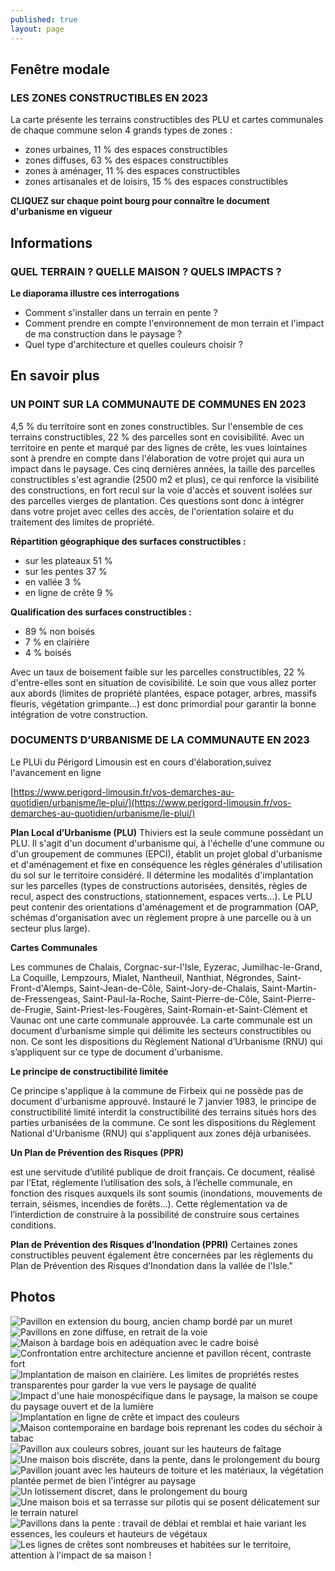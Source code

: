 ```yaml
---
published: true
layout: page
---
```


## Fenêtre modale

### LES ZONES CONSTRUCTIBLES EN 2023

La carte présente les terrains constructibles des PLU et cartes communales de chaque commune selon 4 grands types de zones :

- zones urbaines, 11 % des espaces constructibles
- zones diffuses, 63 % des espaces constructibles
- zones à aménager, 11 % des espaces constructibles 
- zones artisanales et de loisirs, 15 % des espaces constructibles

**CLIQUEZ sur chaque point bourg pour connaître le document d'urbanisme en vigueur**

## Informations

### QUEL TERRAIN ? QUELLE MAISON ? QUELS IMPACTS ?

**Le diaporama illustre ces interrogations**

- Comment s'installer dans un terrain en pente ?
- Comment prendre en compte l'environnement de mon terrain et l'impact de ma construction dans le paysage ?
- Quel type d'architecture et quelles couleurs choisir ?

## En savoir plus

### UN POINT SUR LA COMMUNAUTE DE COMMUNES EN 2023

4,5 % du territoire sont en zones constructibles. Sur l'ensemble de ces terrains constructibles, 22 % des parcelles sont en covisibilité. Avec un territoire en pente et marqué par des lignes de crête, les vues lointaines sont à prendre en compte dans l'élaboration de votre projet qui aura un impact dans le paysage. Ces cinq dernières années, la taille des parcelles constructibles s'est agrandie (2500 m2 et plus), ce qui renforce la visibilité des constructions, en fort recul sur la voie d'accès et souvent isolées sur des parcelles vierges de plantation. Ces questions sont donc à intégrer dans votre projet avec celles des accès, de l'orientation solaire et du traitement des limites de propriété.

**Répartition géographique des surfaces constructibles :**
- sur les plateaux 51 %
- sur les pentes 37 %
- en vallée 3 %
- en ligne de crête 9 %


**Qualification des surfaces constructibles :**
- 89 % non boisés
- 7 % en clairière
- 4 % boisés

Avec un taux de boisement faible sur les parcelles constructibles, 22 % d'entre-elles sont en situation de covisibilité. Le soin que vous allez porter aux abords (limites de propriété plantées, espace potager, arbres, massifs fleuris, végétation grimpante...) est donc primordial pour garantir la bonne intégration de votre construction.

### DOCUMENTS D’URBANISME DE LA COMMUNAUTE EN 2023

Le PLUi du Périgord Limousin est en cours d'élaboration,suivez l'avancement en ligne

[https://www.perigord-limousin.fr/vos-demarches-au-quotidien/urbanisme/le-plui/](https://www.perigord-limousin.fr/vos-demarches-au-quotidien/urbanisme/le-plui/)


**Plan Local d’Urbanisme (PLU)**
Thiviers est la seule commune possèdant un PLU. Il s'agit d'un document d'urbanisme qui, à l'échelle d'une commune ou d'un groupement de communes (EPCI), établit un projet global d'urbanisme et d'aménagement et fixe en conséquence les règles générales d'utilisation du sol sur le territoire considéré. Il détermine les modalités d'implantation sur les parcelles (types de constructions autorisées, densités, règles de recul, aspect des constructions, stationnement, espaces verts...). Le PLU peut contenir des orientations d'aménagement et de programmation (OAP, schémas d'organisation avec un règlement propre à une parcelle ou à un secteur plus large).   

**Cartes Communales**

Les communes de Chalais, Corgnac-sur-l'Isle, Eyzerac, Jumilhac-le-Grand, La Coquille, Lempzours, Mialet, Nantheuil, Nanthiat, Négrondes, Saint-Front-d'Alemps, Saint-Jean-de-Côle, Saint-Jory-de-Chalais, Saint-Martin-de-Fressengeas, Saint-Paul-la-Roche, Saint-Pierre-de-Côle, Saint-Pierre-de-Frugie, Saint-Priest-les-Fougères, Saint-Romain-et-Saint-Clément et Vaunac ont une carte communale approuvée. La carte communale est un document d’urbanisme simple qui délimite les secteurs constructibles ou non. Ce sont les dispositions du Règlement National d’Urbanisme (RNU) qui s’appliquent sur ce type de document d'urbanisme.

**Le principe de constructibilité limitée**

Ce principe s'applique à la commune de Firbeix qui ne possède pas de document d'urbanisme approuvé. Instauré le 7 janvier 1983, le principe de constructibilité limité interdit la constructibilité des terrains situés hors des parties urbanisées de la commune. Ce sont les dispositions du Règlement National d'Urbanisme (RNU) qui s'appliquent aux zones déjà urbanisées.

**Un Plan de Prévention des Risques (PPR)**

est une servitude d’utilité publique de droit français. Ce document, réalisé par l’Etat, réglemente l’utilisation des sols, à l’échelle communale, en fonction des risques auxquels ils sont soumis (inondations, mouvements de terrain, séismes, incendies de forêts…). Cette réglementation va de l’interdiction de construire à la possibilité de construire sous certaines conditions.

**Plan de Prévention des Risques d’Inondation (PPRI)** 
Certaines zones constructibles peuvent également être concernées par les règlements du Plan de Prévention des Risques d’Inondation dans la vallée de l'Isle."

## Photos

![Pavillon en extension du bourg, ancien champ bordé par un muret]({{site.baseurl}}/data/images/3/urbanisme/03_URBANISME_01.jpg)
![Pavillons en zone diffuse, en retrait de la voie]({{site.baseurl}}/data/images/3/urbanisme/03_URBANISME_02.jpg)
![Maison à bardage bois en adéquation avec le cadre boisé]({{site.baseurl}}/data/images/3/urbanisme/03_URBANISME_03.jpg)
![Confrontation entre architecture ancienne et pavillon récent, contraste fort]({{site.baseurl}}/data/images/3/urbanisme/03_URBANISME_04.jpg)
![Implantation de maison en clairière. Les limites de propriétés restes transparentes pour garder la vue vers le paysage de qualité]({{site.baseurl}}/data/images/3/urbanisme/03_URBANISME_05.jpg)
![Impact d'une haie monospécifique dans le paysage, la maison se coupe du paysage ouvert et de la lumière]({{site.baseurl}}/data/images/3/urbanisme/03_URBANISME_06.jpg)
![Implantation en ligne de crête et impact des couleurs]({{site.baseurl}}/data/images/3/urbanisme/03_URBANISME_07.jpg)
![Maison contemporaine en bardage bois reprenant les codes du séchoir à tabac]({{site.baseurl}}/data/images/3/urbanisme/03_URBANISME_08.jpg)
![Pavillon aux couleurs sobres, jouant sur les hauteurs de faîtage]({{site.baseurl}}/data/images/3/urbanisme/03_URBANISME_09.jpg)
![Une maison bois discrète, dans la pente, dans le prolongement du bourg]({{site.baseurl}}/data/images/3/urbanisme/03_URBANISME_10.jpg)
![Pavillon jouant avec les hauteurs de toiture et les matériaux, la végétation plantée permet de bien l'intégrer au paysage]({{site.baseurl}}/data/images/3/urbanisme/03_URBANISME_11.jpg)
![Un lotissement discret, dans le prolongement du bourg]({{site.baseurl}}/data/images/3/urbanisme/03_URBANISME_12.jpg)
![Une maison bois et sa terrasse sur pilotis qui se posent délicatement sur le terrain naturel]({{site.baseurl}}/data/images/3/urbanisme/03_URBANISME_13.jpg)
![Pavillons dans la pente : travail de déblai et remblai et haie variant les essences, les couleurs et hauteurs de végétaux]({{site.baseurl}}/data/images/3/urbanisme/03_URBANISME_14.jpg)
![Les lignes de crêtes sont nombreuses et habitées sur le territoire, attention à l'impact de sa maison !]({{site.baseurl}}/data/images/3/urbanisme/03_URBANISME_15.jpg)
